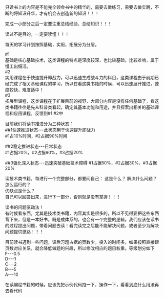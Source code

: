 只读书上的内容是不能完全领会书中的精华的，需要去做练习，需要去做实践，不断的将知识升华，才有机会去创造新的知识！！！

完成一小部分之后一定要注重总结经验，总结知识！！！

读过不是目的，一定要读懂！！！

每天的学习计划按照基础，实用，拓展分为分层。  

#1   
基础是核心基础技术，这类课程的特点是深度较深，也比较基础，比较难啃，属于慢工出细活。  
#2  
实用课程在于快速提升即战力，可以迅速生成战斗力的科目，这类课程由于前期已经完成了相关基础课程的学习，所以在看这类书籍的时候，可以迅速展开推进，速度较快，难度适中！  
#3  
拓展型课程，这类课程在于扩展目前的视野，大部分内容是没有任何基础了，看这类书籍往往是先从科普类看起，确定其基本功能和用途，并且探索出相关的基础课程和应用课程，反馈到#1 #2中


目前我们将读书推进分为三种状态：  
##1快速推进状态---此状态用于快速提升即战力  
#1占10%时间，#2占据90%时间  

##2稳定推进状态---日常状态  
#1占据20%，#2占据60%，#3占据20%  

##3强化深入状态---迅速突破基础技术障碍
#1占据50%，#2占据30%，#3占据20%

读技术类书籍，每进行一个完整部分，都要问自己：
这是什么？ 
解决什么问题？  
怎么运行的？  
优缺点是什么？  
自己可以回答出来，进行下一部分，否则就是没有掌握！！！  


读书的问题驱动法！  
有时候看东西，尤其是技术类书籍，内容其实是很多的，所以不见得要把这些东西背下来，但是一本好书，既是成体系的，也会有一个完整的逻辑，我们应该在读书的过程提出问题，带着问题去读！看完读完之后能不能解决问题，或者至少为解决问题提供思路！！！

目前读书遇到一些问题，课后习题占据的页数少，投入的时间多，如果按照直接跟页数对应关系，就会降低做题的兴趣，所以修改相应的题目权重。等级划分如下
F---0.5  
D---1  
C---2  
B---5  
A---10 

在读编程书籍的时候，应该先把示例代码跑一下，操作一下，看看到底什么用法再去看代码


